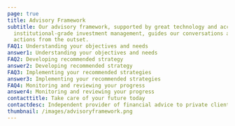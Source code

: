 ```yaml
---
page: true
title: Advisory Framework
subtitle: Our advisory framework, supported by great technology and access to
  institutional-grade investment management, guides our conversations and
  actions from the outset.
FAQ1: Understanding your objectives and needs
answer1: Understanding your objectives and needs
FAQ2: Developing recommended strategy
answer2: Developing recommended strategy
FAQ3: Implementing your recommended strategies
answer3: Implementing your recommended strategies
FAQ4: Monitoring and reviewing your progress
answer4: Monitoring and reviewing your progress
contacttitle: Take care of your future today
contactdesc: Independent provider of financial advice to private clients and their families
thumbnail: /images/advisoryframework.png
---
```

